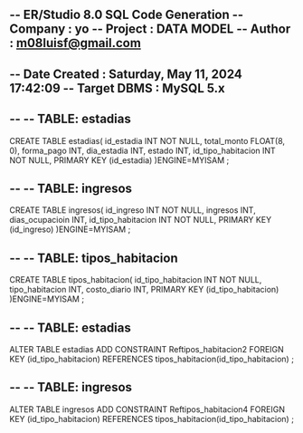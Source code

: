 
-- ER/Studio 8.0 SQL Code Generation
-- Company :      yo
-- Project :      DATA MODEL
-- Author :       m08luisf@gmail.com
--
-- Date Created : Saturday, May 11, 2024 17:42:09
-- Target DBMS : MySQL 5.x
--

-- 
-- TABLE: estadias 
--

CREATE TABLE estadias(
    id_estadia            INT            NOT NULL,
    total_monto          FLOAT(8, 0),
    forma_pago            INT,
    dia_estadia           INT,
    estado                INT,
    id_tipo_habitacion    INT            NOT NULL,
    PRIMARY KEY (id_estadia)
)ENGINE=MYISAM
;



-- 
-- TABLE: ingresos 
--

CREATE TABLE ingresos(
    id_ingreso            INT    NOT NULL,
    ingresos              INT,
    dias_ocupacioin       INT,
    id_tipo_habitacion    INT    NOT NULL,
    PRIMARY KEY (id_ingreso)
)ENGINE=MYISAM
;



-- 
-- TABLE: tipos_habitacion 
--

CREATE TABLE tipos_habitacion(
    id_tipo_habitacion    INT    NOT NULL,
    tipo_habitacion       INT,
    costo_diario          INT,
    PRIMARY KEY (id_tipo_habitacion)
)ENGINE=MYISAM
;



-- 
-- TABLE: estadias 
--

ALTER TABLE estadias ADD CONSTRAINT Reftipos_habitacion2 
    FOREIGN KEY (id_tipo_habitacion)
    REFERENCES tipos_habitacion(id_tipo_habitacion)
;


-- 
-- TABLE: ingresos 
--

ALTER TABLE ingresos ADD CONSTRAINT Reftipos_habitacion4 
    FOREIGN KEY (id_tipo_habitacion)
    REFERENCES tipos_habitacion(id_tipo_habitacion)
;

